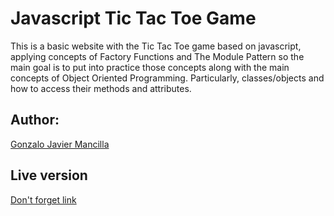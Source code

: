 # Javascript Tic Tac Toe Game

This is a basic website with the Tic Tac Toe game based on javascript, applying concepts of Factory Functions and The Module Pattern so the main goal is to put into practice those concepts along with the main concepts of Object Oriented Programming. Particularly, classes/objects and how to access their methods and attributes.

## Author:
<a href="https://github.com/gonjavi/">Gonzalo Javier Mancilla</a>

## Live version
<a href="">Don't forget link</a>
